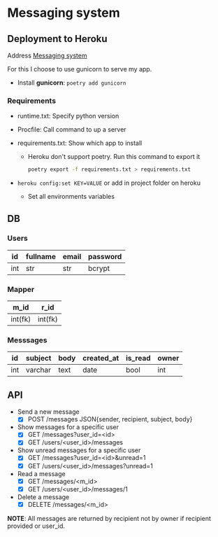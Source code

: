 # Messaging system

## Deployment to Heroku

Address [Messaging system](https://polar-brushlands-03833.herokuapp.com/)

For this I choose to use gunicorn to serve my app.

- Install **gunicorn**: `poetry add gunicorn`

### Requirements

- runtime.txt: Specify python version
- Procfile: Call command to up a server
- requirements.txt: Show which app to install
  - Heroku don't support poetry. Run this command to export it

    ```sh
    poetry export -f requirements.txt > requirements.txt
    ```

- `heroku config:set KEY=VALUE` or add in project folder on heroku
  - Set all environments variables

## DB

### Users

|id  |fullname |email |password |
|----|---------|------|---------|
|int |str      |str   |bcrypt   |

### Mapper

|m_id   |r_id   |
|-------|-------|
|int(fk)|int(fk)|

### Messsages

|id |subject|body   |created_at|is_read|owner |
|---|-------|-------|----------|-------|------|
|int|varchar|text   |date      |bool   |int   |

## API

- Send a new message
  - [x] POST /messages JSON{sender, recipient, subject, body}
- Show messages for a specific user
  - [x] GET /messages?user\_id=\<id>
  - [x] GET /users/<user\_id>/messages
- Show unread messages for a specific user
  - [x] GET /messages?user\_id=\<id>&unread=1
  - [x] GET /users/<user\_id>/messages?unread=1
- Read a message
  - [x] GET /messages/<m\_id>
  - [x] GET /users/<user\_id>/messages/1
- Delete a message
  - [x] DELETE /messages/<m\_id>

**NOTE**: All messages are returned by recipient not by owner if recipient provided or user_id.
